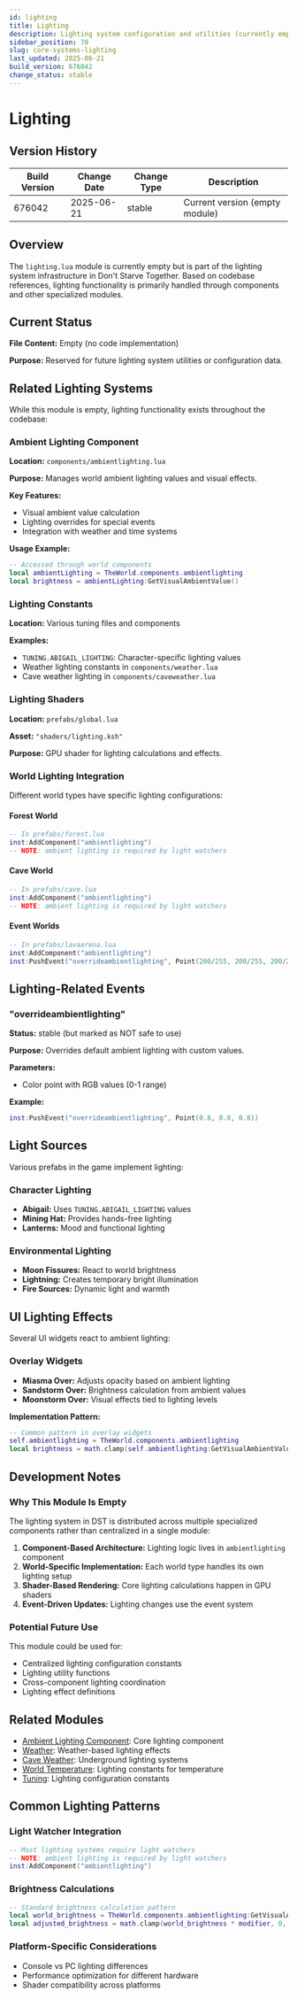 ```yaml
---
id: lighting
title: Lighting
description: Lighting system configuration and utilities (currently empty module)
sidebar_position: 70
slug: core-systems-lighting
last_updated: 2025-06-21
build_version: 676042
change_status: stable
---
```


# Lighting

## Version History
| Build Version | Change Date | Change Type | Description |
|---|----|----|----|
| 676042 | 2025-06-21 | stable | Current version (empty module) |

## Overview

The `lighting.lua` module is currently empty but is part of the lighting system infrastructure in Don't Starve Together. Based on codebase references, lighting functionality is primarily handled through components and other specialized modules.

## Current Status

**File Content:** Empty (no code implementation)

**Purpose:** Reserved for future lighting system utilities or configuration data.

## Related Lighting Systems

While this module is empty, lighting functionality exists throughout the codebase:

### Ambient Lighting Component

**Location:** `components/ambientlighting.lua`

**Purpose:** Manages world ambient lighting values and visual effects.

**Key Features:**
- Visual ambient value calculation
- Lighting overrides for special events
- Integration with weather and time systems

**Usage Example:**
```lua
-- Accessed through world components
local ambientLighting = TheWorld.components.ambientlighting
local brightness = ambientLighting:GetVisualAmbientValue()
```

### Lighting Constants

**Location:** Various tuning files and components

**Examples:**
- `TUNING.ABIGAIL_LIGHTING`: Character-specific lighting values
- Weather lighting constants in `components/weather.lua`
- Cave weather lighting in `components/caveweather.lua`

### Lighting Shaders

**Location:** `prefabs/global.lua`

**Asset:** `"shaders/lighting.ksh"`

**Purpose:** GPU shader for lighting calculations and effects.

### World Lighting Integration

Different world types have specific lighting configurations:

#### Forest World
```lua
-- In prefabs/forest.lua
inst:AddComponent("ambientlighting")
-- NOTE: ambient lighting is required by light watchers
```

#### Cave World
```lua
-- In prefabs/cave.lua  
inst:AddComponent("ambientlighting")
-- NOTE: ambient lighting is required by light watchers
```

#### Event Worlds
```lua
-- In prefabs/lavaarena.lua
inst:AddComponent("ambientlighting")
inst:PushEvent("overrideambientlighting", Point(200/255, 200/255, 200/255))
```

## Lighting-Related Events

### "overrideambientlighting"

**Status:** stable (but marked as NOT safe to use)

**Purpose:** Overrides default ambient lighting with custom values.

**Parameters:**
- Color point with RGB values (0-1 range)

**Example:**
```lua
inst:PushEvent("overrideambientlighting", Point(0.8, 0.8, 0.8))
```

## Light Sources

Various prefabs in the game implement lighting:

### Character Lighting
- **Abigail:** Uses `TUNING.ABIGAIL_LIGHTING` values
- **Mining Hat:** Provides hands-free lighting
- **Lanterns:** Mood and functional lighting

### Environmental Lighting
- **Moon Fissures:** React to world brightness
- **Lightning:** Creates temporary bright illumination
- **Fire Sources:** Dynamic light and warmth

## UI Lighting Effects

Several UI widgets react to ambient lighting:

### Overlay Widgets
- **Miasma Over:** Adjusts opacity based on ambient lighting
- **Sandstorm Over:** Brightness calculation from ambient values  
- **Moonstorm Over:** Visual effects tied to lighting levels

**Implementation Pattern:**
```lua
-- Common pattern in overlay widgets
self.ambientlighting = TheWorld.components.ambientlighting
local brightness = math.clamp(self.ambientlighting:GetVisualAmbientValue() * 1.4, 0, 1)
```

## Development Notes

### Why This Module Is Empty

The lighting system in DST is distributed across multiple specialized components rather than centralized in a single module:

1. **Component-Based Architecture:** Lighting logic lives in `ambientlighting` component
2. **World-Specific Implementation:** Each world type handles its own lighting setup
3. **Shader-Based Rendering:** Core lighting calculations happen in GPU shaders
4. **Event-Driven Updates:** Lighting changes use the event system

### Potential Future Use

This module could be used for:
- Centralized lighting configuration constants
- Lighting utility functions
- Cross-component lighting coordination
- Lighting effect definitions

## Related Modules

- [Ambient Lighting Component](../components/ambientlighting.md): Core lighting component
- [Weather](./weather.md): Weather-based lighting effects
- [Cave Weather](../components/caveweather.md): Underground lighting systems
- [World Temperature](../components/worldtemperature.md): Lighting constants for temperature
- [Tuning](./tuning.md): Lighting configuration constants

## Common Lighting Patterns

### Light Watcher Integration
```lua
-- Most lighting systems require light watchers
-- NOTE: ambient lighting is required by light watchers
inst:AddComponent("ambientlighting")
```

### Brightness Calculations
```lua
-- Standard brightness calculation pattern
local world_brightness = TheWorld.components.ambientlighting:GetVisualAmbientValue()
local adjusted_brightness = math.clamp(world_brightness * modifier, 0, 1)
```

### Platform-Specific Considerations
- Console vs PC lighting differences
- Performance optimization for different hardware
- Shader compatibility across platforms
